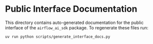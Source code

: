 # Public Interface Documentation

This directory contains auto-generated documentation for the public interface of the `airflow_ai_sdk` package. To regenerate these files run:

```bash
uv run python scripts/generate_interface_docs.py
```
